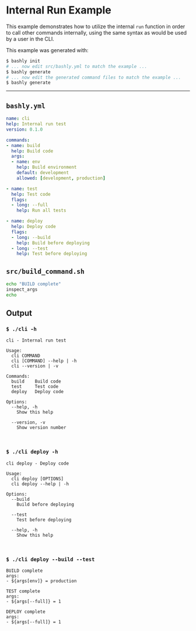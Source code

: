 # Internal Run Example

This example demonstrates how to utilize the internal `run` function in order
to call other commands internally, using the same syntax as would be used by
a user in the CLI.

This example was generated with:

```bash
$ bashly init
# ... now edit src/bashly.yml to match the example ...
$ bashly generate
# ... now edit the generated command files to match the example ...
$ bashly generate
```

<!-- include: src/build_command.sh -->
<!-- include: src/test_command.sh -->
<!-- include: src/deploy_command.sh -->

-----

## `bashly.yml`

````yaml
name: cli
help: Internal run test
version: 0.1.0

commands:
- name: build
  help: Build code
  args:
  - name: env
    help: Build environment
    default: development
    allowed: [development, production]

- name: test
  help: Test code
  flags:
  - long: --full
    help: Run all tests

- name: deploy
  help: Deploy code
  flags:
  - long: --build
    help: Build before deploying
  - long: --test
    help: Test before deploying
````

## `src/build_command.sh`

````bash
echo "BUILD complete"
inspect_args
echo
````


## Output

### `$ ./cli -h`

````shell
cli - Internal run test

Usage:
  cli COMMAND
  cli [COMMAND] --help | -h
  cli --version | -v

Commands:
  build    Build code
  test     Test code
  deploy   Deploy code

Options:
  --help, -h
    Show this help

  --version, -v
    Show version number



````

### `$ ./cli deploy -h`

````shell
cli deploy - Deploy code

Usage:
  cli deploy [OPTIONS]
  cli deploy --help | -h

Options:
  --build
    Build before deploying

  --test
    Test before deploying

  --help, -h
    Show this help



````

### `$ ./cli deploy --build --test`

````shell
BUILD complete
args:
- ${args[env]} = production

TEST complete
args:
- ${args[--full]} = 1

DEPLOY complete
args:
- ${args[--full]} = 1


````



